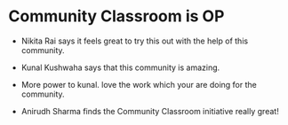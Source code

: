 # Community Classroom is OP

- Nikita Rai says it feels great to try this out with the help of this community.

- Kunal Kushwaha says that this community is amazing.
- More power to kunal. love the work which your are doing for the community.
- Anirudh Sharma finds the Community Classroom initiative really great!
